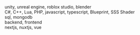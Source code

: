 unity, unreal engine, roblox studio, blender<br>
C#, C++, Lua, PHP, javascript, typescript, Blueprint, SSS Shader<br>
sql, mongodb<br>
backend, frontend<br>
nextjs, nuxtjs, vue
